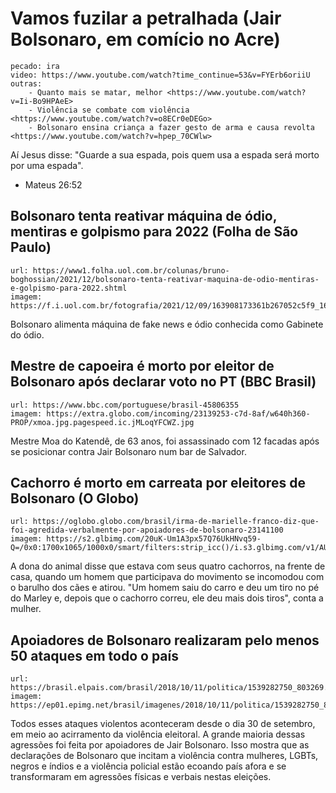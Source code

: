 # Vamos fuzilar a petralhada (Jair Bolsonaro, em comício no Acre)

    pecado: ira
    video: https://www.youtube.com/watch?time_continue=53&v=FYErb6oriiU
    outras:
        - Quanto mais se matar, melhor <https://www.youtube.com/watch?v=Ii-Bo9HPAeE>
        - Violência se combate com violência <https://www.youtube.com/watch?v=o8ECr0eDEGo>
        - Bolsonaro ensina criança a fazer gesto de arma e causa revolta <https://www.youtube.com/watch?v=hpep_70CWlw>

Aí Jesus disse: "Guarde a sua espada, pois quem usa a espada será morto por uma espada".
- Mateus 26:52


## Bolsonaro tenta reativar máquina de ódio, mentiras e golpismo para 2022 (Folha de São Paulo)

    url: https://www1.folha.uol.com.br/colunas/bruno-boghossian/2021/12/bolsonaro-tenta-reativar-maquina-de-odio-mentiras-e-golpismo-para-2022.shtml
    imagem: https://f.i.uol.com.br/fotografia/2021/12/09/163908173361b267052c5f9_1639081733_3x2_lg.jpg

Bolsonaro alimenta máquina de fake news e ódio conhecida como Gabinete do ódio.

## Mestre de capoeira é morto por eleitor de Bolsonaro após declarar voto no PT (BBC Brasil)

    url: https://www.bbc.com/portuguese/brasil-45806355
    imagem: https://extra.globo.com/incoming/23139253-c7d-8af/w640h360-PROP/xmoa.jpg.pagespeed.ic.jMLoqYFCWZ.jpg

Mestre Moa do Katendê, de 63 anos, foi assassinado com 12 facadas após se
posicionar contra Jair Bolsonaro num bar de Salvador.


## Cachorro é morto em carreata por eleitores de Bolsonaro (O Globo)

    url: https://oglobo.globo.com/brasil/irma-de-marielle-franco-diz-que-foi-agredida-verbalmente-por-apoiadores-de-bolsonaro-23141100
    imagem: https://s2.glbimg.com/20uK-Um1A3px57Q76UkHNvq59-Q=/0x0:1700x1065/1000x0/smart/filters:strip_icc()/i.s3.glbimg.com/v1/AUTH_59edd422c0c84a879bd37670ae4f538a/internal_photos/bs/2018/u/5/t00JL0T3ifS4pbFOZKXQ/cachorro1.jpg

A dona do animal disse que estava com seus quatro cachorros, na frente de casa,
quando um homem que participava do movimento se incomodou com o barulho dos
cães e atirou. "Um homem saiu do carro e deu um tiro no pé do Marley e, depois
que o cachorro correu, ele deu mais dois tiros", conta a mulher.


## Apoiadores de Bolsonaro realizaram pelo menos 50 ataques em todo o país

    url: https://brasil.elpais.com/brasil/2018/10/11/politica/1539282750_803269.html
    imagem: https://ep01.epimg.net/brasil/imagenes/2018/10/11/politica/1539282750_803269_1539282894_sumario_normal_recorte1.jpg

Todos esses ataques violentos aconteceram desde o dia 30 de setembro, em meio
ao acirramento da violência eleitoral. A grande maioria dessas agressões foi
feita por apoiadores de Jair Bolsonaro. Isso mostra que as declarações de
Bolsonaro que incitam a violência contra mulheres, LGBTs, negros e índios e a
violência policial estão ecoando país afora e se transformaram em agressões
físicas e verbais nestas eleições.